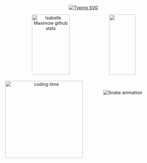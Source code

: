 <div align="center">  

 <a href="https://git.io/typing-svg"><img src="https://readme-typing-svg.demolab.com?font=Fira+Code&weight=500&size=21&duration=4999&pause=1000&color=A13F23&background=3FFFF600&center=true&random=true&width=435&lines=Ol%C3%A1%2C+me+chamo+Isabelle+%F0%9F%91%BE" alt="Typing SVG" /></a>
</div>

<div align="center">  
  <img width="49%" height="195px" src="https://github-readme-stats.vercel.app/api?username=Isabelle-maximow&show_icons=true&count_private=true&hide_border=true&title_color=5d5fe8&icon_color=5d5fe8&text_color=c9d1d9&bg_color=0d1117" alt="Isabelle Maximow github stats" /> 
  <img width="41%" height="195px" src="https://github-readme-stats.vercel.app/api/top-langs/?username=Isabelle-maximow&layout=compact&hide_border=true&title_color=5d5fe8&text_color=5d5fe8&bg_color=0d1117" />
</div>



   
<div align="center"> 
 <div style="display: inline_block"><br>
    <img align="left" height="250" alt="coding-time" src="devGif.gif">

  

 </div>
<div>

##


![Snake animation](https://github.com/LuigiGF/LuigiGF/blob/output/github-contribution-grid-snake.svg)




  
